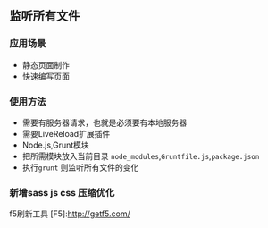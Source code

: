 ## 监听所有文件
### 应用场景
 * 静态页面制作
 * 快速编写页面

### 使用方法
 * 需要有服务器请求，也就是必须要有本地服务器
 * 需要LiveReload扩展插件
 * Node.js,Grunt模块
 * 把所需模块放入当前目录 ```node_modules```,```Gruntfile.js```,```package.json```  
 * 执行``` grunt ``` 则监听所有文件的变化

### 新增sass js css 压缩优化


 f5刷新工具
  [F5]:http://getf5.com/

